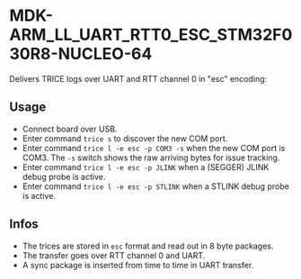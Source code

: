 # MDK-ARM_LL_UART_RTT0_ESC_STM32F030R8-NUCLEO-64

Delivers TRICE logs over UART and RTT channel 0 in "esc" encoding:

## Usage
- Connect board over USB.
- Enter command `trice s` to discover the new COM port.
- Enter command `trice l -e esc -p COM3 -s` when the new COM port is COM3. The `-s` switch shows the raw arriving bytes for issue tracking.
- Enter command `trice l -e esc -p JLINK` when a (SEGGER) JLINK debug probe is active.
- Enter command `trice l -e esc -p STLINK` when a STLINK debug probe is active.
## Infos
- The trices are stored in `esc` format and read out in 8 byte packages.
- The transfer goes over RTT channel 0 and UART.
- A sync package is inserted from time to time in UART transfer.
